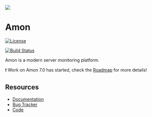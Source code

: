 ![](logo.png)


Amon
===============================================

[![License](https://img.shields.io/github/license/amonapp/amon.svg)](https://www.gnu.org/licenses/agpl-3.0.txt)

[![Build Status](https://travis-ci.org/amonapp/amon.svg?branch=master)](https://travis-ci.org/amonapp/amon)


Amon is a modern server monitoring platform. 


:exclamation: Work on Amon 7.0 has started, check the [Roadmap](ROADMAP.md) for more details!



Resources
---------

* [Documentation](https://docs.amon.cx/)
* [Bug Tracker](https://github.com/amonapp/amon/issues)
* [Code](https://github.com/amonapp/amon)